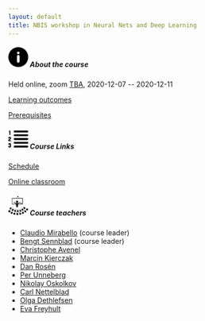 ```yaml
---
layout: default
title: NBIS workshop in Neural Nets and Deep Learning
---
```


##### <img border="0" src="icons/info.svg" width="40" height="40">  About the course
Held online, zoom [TBA](TBA), 2020-12-07 -- 2020-12-11

[Learning outcomes](learningOutcomes)

[Prerequisites](prerequisites)

##### <img border="0" src="icons/content.svg" width="40" height="40"> Course Links

[Schedule](schedule)

[Online classroom](classroom)

<!--
##### <img border="0" src="icons/precourse.svg" width="40" height="40"> Labs links
-->

##### <img border="0" src="icons/education.svg" width="40" height="40"> Course teachers

- [Claudio Mirabello](http://nbis.se/about/staff/claudio-mirabello/) (course leader)
- [Bengt Sennblad](http://nbis.se/about/staff/bengt-sennblad/) (course leader)
- [Christophe Avenel](https://katalog.uu.se/empinfo/?id=N13-1716)
- [Marcin Kierczak](http://nbis.se/about/staff/marcin-kierczak/)
- [Dan Rosén](http://nbis.se/about/staff/dan-rosen/)
- [Per Unneberg](http://nbis.se/about/staff/per-unneberg/)
- [Nikolay Oskolkov](http://nbis.se/about/staff/nikolay-oskolkov/)
- [Carl Nettelblad](https://www.scilifelab.se/researchers/carl-nettelblad/)
- [Olga Dethlefsen](http://nbis.se/about/staff/olga-dethlefsen/)
- [Eva Freyhult](http://nbis.se/about/staff/eva-freyhult/)
